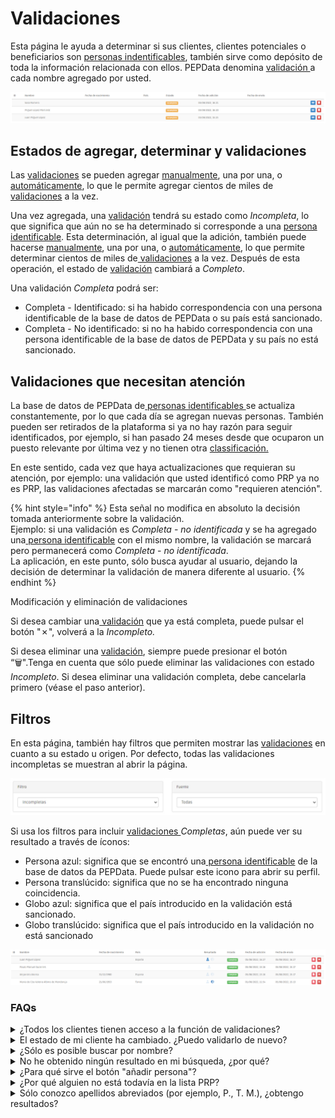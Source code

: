 # Validaciones

Esta página le ayuda a determinar si sus clientes, clientes potenciales o beneficiarios son [personas indentificables](../../glossario/glossario-aplicacao.md#persona-identificable), también sirve como depósito de toda la información relacionada con ellos. PEPData denomina [validación ](../../glossario/glossario-aplicacao.md#validacion)a cada nombre agregado por usted.

![Tabla de validaciones](../../.gitbook/assets/lista-validações.jpg)

## Estados de agregar, determinar y validaciones

Las [validaciones](../../glossario/glossario-aplicacao.md#validacion) se pueden agregar [manualmente](adicao-manual.md), una por una, o [automáticamente](upload-de-validacoes.md), lo que le permite agregar cientos de miles de [validaciones](../../glossario/glossario-aplicacao.md#validacion) a la vez.

Una vez agregada, una [validación](../../glossario/glossario-aplicacao.md#validacion) tendrá su estado como _Incompleta_, lo que significa que aún no se ha determinado si corresponde a una [persona identificable](../../glossario/glossario-aplicacao.md#persona-identificable). Esta determinación, al igual que la adición, también puede hacerse [manualmente](analise-manual.md), una por una, o [automáticamente](aplicacao-de-regras.md), lo que permite determinar cientos de miles de[ validaciones](../../glossario/glossario-aplicacao.md#validacion) a la vez. Después de esta operación, el estado de [validación](../../glossario/glossario-aplicacao.md#validacion) cambiará a _Completo_.&#x20;

Una validación _Completa_ podrá ser:&#x20;

* Completa - Identificado: si ha habido correspondencia con una persona identificable de la base de datos de PEPData o su país está sancionado.
* Completa - No identificado: si no ha habido correspondencia con una persona identificable de la base de datos de PEPData y su país no está sancionado.

## Validaciones que necesitan atención

La base de datos de PEPData de[ personas identificables ](../../glossario/glossario-aplicacao.md#persona-identificable)se actualiza constantemente, por lo que cada día se agregan nuevas personas. También pueden ser retirados de la plataforma si ya no hay razón para seguir identificados, por ejemplo, si han pasado 24 meses desde que ocuparon un puesto relevante por última vez y no tienen otra [classificación.](../../glossario/glossario-aplicacao.md#classificacion)

En este sentido, cada vez que haya actualizaciones que requieran su atención, por ejemplo: una validación que usted identificó como PRP ya no es PRP, las validaciones afectadas se marcarán como "requieren atención".

{% hint style="info" %}
Esta señal no modifica en absoluto la decisión tomada anteriormente sobre la validación. \
Ejemplo: si una validación es _Completa_ - _no identificada_ y se ha agregado una[ persona identificable](../../glossario/glossario-aplicacao.md#persona-identificable) con el mismo nombre, la validación se marcará pero permanecerá como _Completa_ - _no identificada_.\
La aplicación, en este punto, sólo busca ayudar al usuario, dejando la decisión de determinar la validación de manera diferente al usuario.
{% endhint %}

Modificación y eliminación de validaciones

Si desea cambiar una[ validación](../../glossario/glossario-aplicacao.md#validacion) que ya está completa, puede pulsar el botón "✗", volverá a la _Incompleto._

Si desea eliminar una [validación](../../glossario/glossario-aplicacao.md#validacion), siempre puede presionar el botón “🗑️".Tenga en cuenta que sólo puede eliminar las validaciones con estado _Incompleto_. Si desea eliminar una validación completa, debe cancelarla primero (véase el paso anterior).

## Filtros

En esta página, también hay filtros que permiten mostrar las [validaciones](../../glossario/glossario-aplicacao.md#validacion) en cuanto a su estado u origen. Por defecto, todas las validaciones incompletas se muestran al abrir la página.

![Filtros de validaciones](../../.gitbook/assets/filtros-validações.jpg)

Si usa los filtros para incluir [validaciones ](../../glossario/glossario-aplicacao.md#validacion)_Completas_, aún puede ver su resultado a través de íconos:

* Persona azul: significa que se encontró una[ persona identificable](../../glossario/glossario-aplicacao.md#persona-identificable) de la base de datos da PEPData. Puede pulsar este icono para abrir su perfil.
* Persona translúcido: significa que no se ha encontrado ninguna coincidencia.
* Globo azul: significa que el país introducido en la validación está sancionado.
* Globo translúcido: significa que el país introducido en la validación no está sancionado

![Ejemplo de validaciones completas](../../.gitbook/assets/validações-feitas.jpg)

### FAQs

<details>

<summary>¿Todos los clientes tienen acceso a la función de validaciones?</summary>

No. Esta funcionalidad es de pago, por lo que es exclusiva para quienes la hayan adquirido.

</details>

<details>

<summary>El estado de mi cliente ha cambiado. ¿Puedo validarlo de nuevo?</summary>

Sí. Cuando reciba una notificación de que el estado de un cliente ha cambiado, puede volver al menú de validaciones y ver los detalles de esa persona.

</details>

<details>

<summary>¿Sólo es posible buscar por nombre?</summary>

La búsqueda puede realizarse con dos nombres y/o fecha de nacimiento y país. Estos datos se utilizan para cumplir plenamente con la ley RGPD.

</details>

<details>

<summary>No he obtenido ningún resultado en mi búsqueda, ¿por qué?</summary>

Si no obtiene ningún resultado, significa que en las listas de plataforma no hay ningún nombre con algún grado de similitud con el nombre introducido. En este caso, se le puede considerar una persona "no identificable".

Si está seguro de que esta persona es identificable, puede consultar: «[¿Para qué sirve el botón "añadir persona"?](./#undefined)»

</details>

<details>

<summary>¿Para qué sirve el botón "añadir persona"?</summary>

El botón "añadir persona" se utiliza para poner a una persona bajo vigilancia si usted la reconoce como PRP, miembro de la familia o asociado de PRP, pero que aún no figura en la plataforma. De este modo, puede añadir directamente una persona a su base de datos y validarla automáticamente.

</details>

<details>

<summary>¿Por qué alguien no está todavía en la lista PRP?</summary>

Cuando el nombre que busca aún no está disponible en las listas de PEPData, es porque la fuente oficial aún no está disponible. Todas las fuentes utilizadas por PEPData son oficiales y se comprueban regularmente, actualizando nuestras listas de forma permanente.

</details>

<details>

<summary>Sólo conozco apellidos abreviados (por ejemplo, P., T. M.), ¿obtengo resultados?</summary>

Sí, puede obtener resultados con abreviaturas. Sin embargo, también es importante definir bien las reglas de validación para no obtener resultados engañosos. Para que los resultados sean más fiables, el nombre debe estar completo o tener al menos dos nombres completos y la fecha de nacimiento. &#x20;

Cuanto más completos sean los datos introducidos, menos falsos positivos obtendrá.&#x20;

</details>

